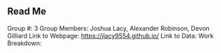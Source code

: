 ## Read Me

Group #: 3
Group Members: Joshua Lacy, Alexander Robinson, Devon Gilliard
Link to Webpage: https://jlacy9554.github.io/
Link to Data:
Work Breakdown:
